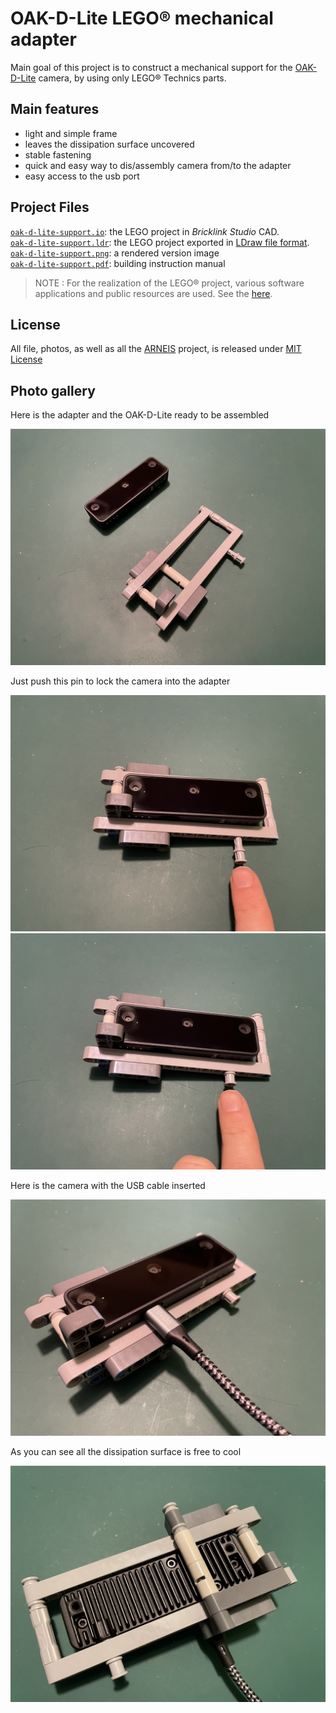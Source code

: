 # OAK-D-Lite LEGO&reg; mechanical adapter

Main goal of this project is to construct a mechanical support for the [OAK-D-Lite](https://docs.luxonis.com/projects/hardware/en/latest/pages/DM9095.html#dm9095) camera, by using only LEGO&reg; Technics parts.

## Main features

* light and simple frame
* leaves the dissipation surface uncovered
* stable fastening
* quick and easy way to dis/assembly camera from/to the adapter
* easy access to the usb port

## Project Files

[`oak-d-lite-support.io`](oak-d-lite-support.io): the LEGO project in _Bricklink Studio_ CAD.<br/>
[`oak-d-lite-support.ldr`](oak-d-lite-support.ldr): the LEGO project exported in [LDraw file format](https://www.ldraw.org/article/218.html).<br/>
[`oak-d-lite-support.png`](oak-d-lite-support.png): a rendered version image<br/>
[`oak-d-lite-support.pdf`](oak-d-lite-support.pdf): building instruction manual

> NOTE :
> For the realization of the LEGO® project, various software applications and public resources are used. See the [here](../README.md).

## License
All file, photos, as well as all the [ARNEIS](https://github.com/B-AROL-O/ARNEIS) project, is released under [MIT License](/LICENSE)

## Photo gallery

Here is the adapter and the OAK-D-Lite ready to be assembled

![adapter](/docs/images/oak-d-lite-lego-support-01.jpg)

Just push this pin to lock the camera into the adapter

![unlocked](/docs/images/oak-d-lite-lego-support-02.jpg) ![locked](/docs/images/oak-d-lite-lego-support-03.jpg)

Here is the camera with the USB cable inserted

![front](/docs/images/oak-d-lite-lego-support-04.jpg)

As you can see all the dissipation surface is free to cool

![back](/docs/images/oak-d-lite-lego-support-05.jpg)
